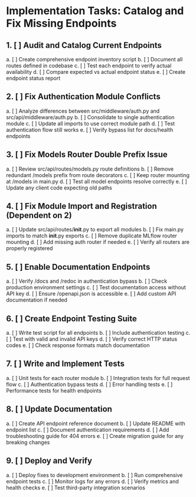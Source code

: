 # Implementation Tasks: Catalog and Fix Missing Endpoints

## 1. [ ] Audit and Catalog Current Endpoints
   a. [ ] Create comprehensive endpoint inventory script
   b. [ ] Document all routes defined in codebase
   c. [ ] Test each endpoint to verify actual availability
   d. [ ] Compare expected vs actual endpoint status
   e. [ ] Create endpoint status report

## 2. [ ] Fix Authentication Module Conflicts
   a. [ ] Analyze differences between src/middleware/auth.py and src/api/middleware/auth.py
   b. [ ] Consolidate to single authentication module
   c. [ ] Update all imports to use correct module path
   d. [ ] Test authentication flow still works
   e. [ ] Verify bypass list for docs/health endpoints

## 3. [ ] Fix Models Router Double Prefix Issue
   a. [ ] Review src/api/routes/models.py route definitions
   b. [ ] Remove redundant /models prefix from route decorators
   c. [ ] Keep router mounting at /models in main.py
   d. [ ] Test all model endpoints resolve correctly
   e. [ ] Update any client code expecting old paths

## 4. [ ] Fix Module Import and Registration (Dependent on 2)
   a. [ ] Update src/api/routes/__init__.py to export all modules
   b. [ ] Fix main.py imports to match __init__.py exports
   c. [ ] Remove duplicate MLflow router mounting
   d. [ ] Add missing auth router if needed
   e. [ ] Verify all routers are properly registered

## 5. [ ] Enable Documentation Endpoints
   a. [ ] Verify /docs and /redoc in authentication bypass
   b. [ ] Check production environment settings
   c. [ ] Test documentation access without API key
   d. [ ] Ensure /openapi.json is accessible
   e. [ ] Add custom API documentation if needed

## 6. [ ] Create Endpoint Testing Suite
   a. [ ] Write test script for all endpoints
   b. [ ] Include authentication testing
   c. [ ] Test with valid and invalid API keys
   d. [ ] Verify correct HTTP status codes
   e. [ ] Check response formats match documentation

## 7. [ ] Write and Implement Tests
   a. [ ] Unit tests for each router module
   b. [ ] Integration tests for full request flow
   c. [ ] Authentication bypass tests
   d. [ ] Error handling tests
   e. [ ] Performance tests for health endpoints

## 8. [ ] Update Documentation
   a. [ ] Create API endpoint reference document
   b. [ ] Update README with endpoint list
   c. [ ] Document authentication requirements
   d. [ ] Add troubleshooting guide for 404 errors
   e. [ ] Create migration guide for any breaking changes

## 9. [ ] Deploy and Verify
   a. [ ] Deploy fixes to development environment
   b. [ ] Run comprehensive endpoint tests
   c. [ ] Monitor logs for any errors
   d. [ ] Verify metrics and health checks
   e. [ ] Test third-party integration scenarios